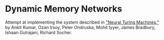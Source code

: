Dynamic Memory Networks
=======================

Attempt at implementing the system described in 
["Neural Turing Machines."](http://arxiv.org/abs/1506.07285) by Ankit Kumar, 
Ozan Irsoy, Peter Ondruska, Mohit Iyyer, James Bradbury, Ishaan Gulrajani, 
Richard Socher.

